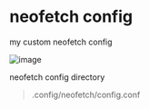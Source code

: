 # neofetch config
my custom neofetch config

![image](https://github.com/sweetcuptea/neofetch-config/assets/105599657/23c7ef70-1ecc-4323-8650-c64eeb55b53f)

neofetch config directory
> .config/neofetch/config.conf

